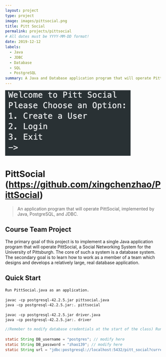 ```yaml
---
layout: project
type: project
image: images/pittsocial.png
title: Pitt Social
permalink: projects/pittsocial
# All dates must be YYYY-MM-DD format!
date: 2019-12-12
labels:
  - Java
  - JDBC
  - Database
  - SQL
  - PostgreSQL
summary: A Java and Database application program that will operate PittSocial, a Social Networking System for the University of Pittsburgh.
---
```


<div class="ui small rounded images">
  <img class="ui image" src="../images/pittsocial.png">
</div>

# PittSocial (https://github.com/xingchenzhao/PittSocial)

> An application program that will operate PittSocial, implemented by Java, PostgreSQL, and JDBC.

## Course Team Project

The primary goal of this project is to implement a single Java application program that will operate PittSocial, a Social Networking System for the University of Pittsburgh. The core of such a system is a database system. The secondary goal is to learn how to work as a member of a team which designs and develops a relatively large, real database application.

## Quick Start

```
Run PittSocial.java as an application.

javac -cp postgresql-42.2.5.jar pittsocial.java
java -cp postgresql-42.2.5.jar:. pittsocial

javac -cp postgresql-42.2.5.jar driver.java
java -cp postgresql-42.2.5.jar:. driver
```

```java
//Remeber to modify database credentials at the start of the class) Run Driver.java for general testing. (Remeber to modify //database credentials at the start of the PittSocial class and Driver class)

static String DB_username = "postgres"; // modify here
static String DB_password = "zhao139"; // modify here
static String url = "jdbc:postgresql://localhost:5432/pitt_social?currentSchema=public";//modify here
```
